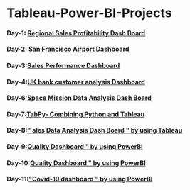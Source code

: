 # Tableau-Power-BI-Projects
#### Day-1: [Regional Sales Profitability Dash Board](https://github.com/mrvmurali1991/tableau-Power-BI-Projects/blob/main/Day%201/Dashboard%202.png)
#### Day-2: [San Francisco Airport Dashboard](https://github.com/mrvmurali1991/tableau-Power-BI-Projects/tree/main/Day%202)
#### Day-3:[Sales Performance Dashboard ](https://github.com/mrvmurali1991/tableau-Power-BI-Projects/tree/main/Day%203)
#### Day-4:[UK bank customer analysis Dashboard](https://github.com/mrvmurali1991/tableau-Power-BI-Projects/tree/main/Day%204)
#### Day-6:[Space Mission Data Analysis Dash Board](https://github.com/mrvmurali1991/tableau-Power-BI-Projects/blob/main/Day%20%20%206/Space%20Mission%20Data%20Analysis.twb)
#### Day-7:[TabPy- Combining Python and Tableau](https://github.com/mrvmurali1991/tableau-Power-BI-Projects/blob/main/Day%207/TabPy-%20Combining%20Python%20and%20Tableau.twbx)
#### Day-8:[" ales Data Analysis Dash Board " by using Tableau](https://github.com/mrvmurali1991/tableau-Power-BI-Projects/blob/main/Day%208/sales%20insights.twb)
#### Day-9:[Quality Dashboard " by using PowerBI](https://github.com/mrvmurali1991/tableau-Power-BI-Projects/tree/main/Day%209)
#### Day-10:[Quality Dashboard " by using PowerBI](https://github.com/mrvmurali1991/tableau-Power-BI-Projects/blob/main/Dy%20-10/superstore%20sales%20dashboard.png)
#### Day-11:["Covid-19 dashboard " by using PowerBI](https://github.com/mrvmurali1991/tableau-Power-BI-Projects/tree/main/Day%209)
